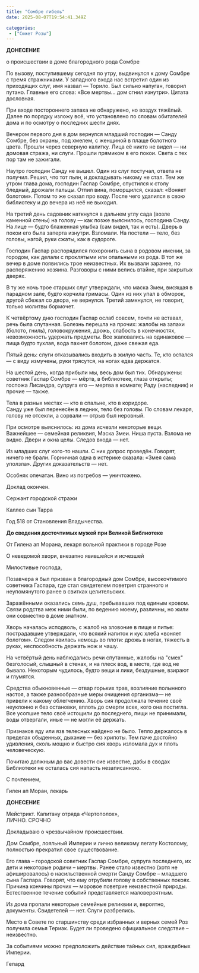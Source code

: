 ```yaml
---
title: "Сомбре гибель"
date: 2025-08-07T19:54:41.349Z

categories:
 - ["Сюжет Розы"]
---
```


**ДОНЕСЕНИЕ**

о происшествии в доме благородного рода Сомбре

По вызову, поступившему сегодня по утру, выдвинулся к дому Сомбре с
тремя стражниками. У западного входа нас встретил один из приходящих
слуг, имя назвал — Торило. Был сильно напуган, говорил путано. Главные
его слова: «Все мертвы... дом сгнил изнутри». Цитата дословная.

При входе постороннего запаха не обнаружено, но воздух тяжёлый. Далее по
порядку изложу всё, что установлено по словам обитателей дома и по
осмотру о последних шести днях.

Вечером первого дня в дом вернулся младший господин — Санду Сомбре, без
охраны, под хмелем, с женщиной в плаще болотного цвета. Прошли через
северную калитку. Лица её никто не видел — ни домовая стража, ни слуги.
Прошли прямиком в его покои. Света с тех пор там не зажигали.

Наутро господин Санду не вышел. Один из слуг постучал, ответа не
получил. Решил, что тот пьян, и докладывать никому не стал. Тем же утром
глава дома, господин Гаспар Сомбре, спустился к столу бледный, дрожали
пальцы. Отпил вина, поморщился, сказал: «Воняет болотом». Потом то же
сказал про воду. После чего удалился в свою библиотеку и до вечера из
неё не выходил.

На третий день садовник наткнулся в дальнем углу сада (возле каменной
стены) на голову — как позже выяснилось, господина Санду. На лице —
будто блаженная улыбка (сам видел, так и есть). Дверь в покои его была
заперта изнутри. Взломали. На постели — тело, без головы, нагой, руки
сжаты, как в судороге.

Господин Гаспар распорядился похоронить сына в родовом имении, за
городом, как делали с проклятыми или опальными из рода. В тот же вечер в
доме появились трое неизвестных. Их вызвали заранее, по распоряжению
хозяина. Разговоры с ними велись втайне, при закрытых дверях.

В ту же ночь трое старших слуг утверждали, что маска Змеи, висящая в
парадном зале, будто корчила гримасы. Один из них упал в обморок, другой
сбежал со двора, не вернулся. Третий замкнулся, не говорит, только
молитвы бормочет.

К четвёртому дню господин Гаспар ослаб совсем, почти не вставал, речь
была спутанная. Болезнь перешла на прочих: жалобы на запахи (болото,
гниль), головокружения, дрожь, слабость в конечностях, невозможность
удержать предметы. Все жаловались на одинаковое — пища будто тухлая,
вода пахнет болотом, даже свежая еда.

Пятый день: слуги отказывались входить в жилую часть. Те, кто остался —
с виду измучены, руки трясутся, на ногах едва держатся.

На шестой день, когда прибыли мы, весь дом был тих. Обнаружены: советник
Гаспар Сомбре — мёртв, в библиотеке, глаза открыты; госпожа Лисандра,
супруга его — мертва в комнате; Раду (наследник) и прочие — также.

Тела в разных местах — кто в спальне, кто в коридоре.  
Санду уже был перенесён в ледник, тело без головы. По словам лекаря,
голову не отсекли, а сорвали — отрыв был неровный.

При осмотре выяснилось: из дома исчезли некоторые вещи. Важнейшее —
семейная реликвия, Маска Змеи. Ниша пуста. Взлома не видно. Двери и окна
целы. Следов входа — нет.

Из младших слуг кого-то нашли. С них допрос проведён. Говорят, ничего не
брали. Горничная одна в истерике сказала: «Змея сама уползла». Других
доказательств — нет.

Особняк опечатан. Вино из погребов — уничтожено.

Доклад окончен.

Сержант городской стражи

Каллео сын Тарра

Год 518 от Становления Владычества.

**До сведения досточтимых мужей при Великой Библиотеке**

От Гилена ап Морана, лекаря вольной практики в городе Розе

О неведомой хвори, внезапно явившейся и исчезшей

Милостивые господа,

Позавчера я был призван в благородный дом Сомбре, высокочтимого
советника Гаспара, где стал свидетелем поветрия странного и
неупомянутого ранее в свитках целительских.

Заражёнными оказались семь душ, пребывавших под единым кровом. Связи
родства меж ними были, по ведению моему, различны, но жили они совместно
в доме знатном.

Хворь началась исподволь, с жалоб на зловоние в пище и питье:
пострадавшие утверждали, что всякий напиток и кус хлеба «воняет
болотом». Следом явилась немощь во плоти: дрожь в ногах, тяжесть в
руках, неспособность держать нож и чашу.

На четвёртый день наблюдались речи спутанные, жалобы на "смех"
безголосый, слышный в стенах, и на плеск вод, в месте, где вод не
бывало. Некоторым чудилось, будто вещи и лики, бездушные, взирают и
глумятся.

Средства обыкновенные — отвар горьких трав, возлияние полынного настоя,
а также разнообразные меры очищения организма— не привели к какому
облегчению. Хворь сия продолжала течение своё неуклонно и без остановки,
вплоть до смерти всех, кого она постигла. Все усопшие тело своё истощили
до последнего, пищи не принимали, воды отвергали, иные — не могли её
держать.

Признаков яду или язв телесных найдено не было. Тепло держалось в
пределах обыденных, дыхание — без хрипоты. Тем паче достойно удивления,
сколь мощно и быстро сия хворь изломала дух и плоть человеческую.

Почитаю должным до вас довести сие известие, дабы в сводах Библиотеки не
осталась сия напасть незаписанною.

С почтением,

Гилен ап Моран, лекарь

**ДОНЕСЕНИЕ**

Мейстрикт. Капитану отряда «Чертополох»,  
ЛИЧНО. СРОЧНО

Докладываю о чрезвычайном происшествии.

Дом Сомбре, лояльный Империи и лично великому легату Костолому,
полностью прекратил свое существование.

Его глава – городской советник Гаспар Сомбре, супруга последнего, их
дети и некоторые родичи – мертвы. Ранее стало известно (хотя не
афишировалось) о насильственной смерти Санду Сомбре – младшего сына
Гаспара. Говорят, что ему отрубили голову в собственных покоях. Причина
кончины прочих — моровое поветрие неизвестной природы. Естественное
течение событий представляется маловероятным.

Из дома пропали некоторые семейные реликвии и, вероятно, документы.
Свидетелей — нет. Слуги разбрелись.

Место в Совете по старшинству среди избранных и верных семей Роз
получила семья Териак. Будет ли проведено официальное следствие –
неизвестно.

За событиями можно предположить действие тайных сил, враждебных Империи.

Гепард
